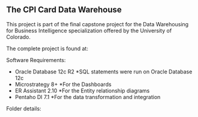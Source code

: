 ﻿## The CPI Card Data Warehouse

This project is part of the final capstone project for the Data Warehousing for Business Intelligence specialization offered by 
the University of Colorado.

The complete project is found at:


Software Requirements:

*  Oracle Database 12c R2       *SQL statements were run on Oracle Database 12c
*  Microstrategy 8+             *For the Dashboards
*  ER Assistant 2.10            *For the Entity relationship diagrams
*  Pentaho DI 7.1               *For the data transformation and integration


Folder details:










